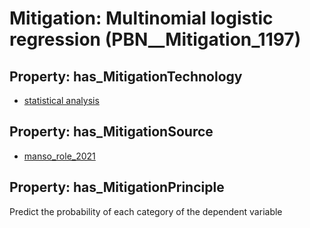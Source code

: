 # Mitigation: __Multinomial logistic regression__ (PBN__Mitigation_1197)

## Property: has_MitigationTechnology

* [statistical analysis](../Technology/PBN__Technology_359)

## Property: has_MitigationSource

* [manso_role_2021](../Article/PBN__Article_262)

## Property: has_MitigationPrinciple

Predict the probability of each category of the dependent variable

